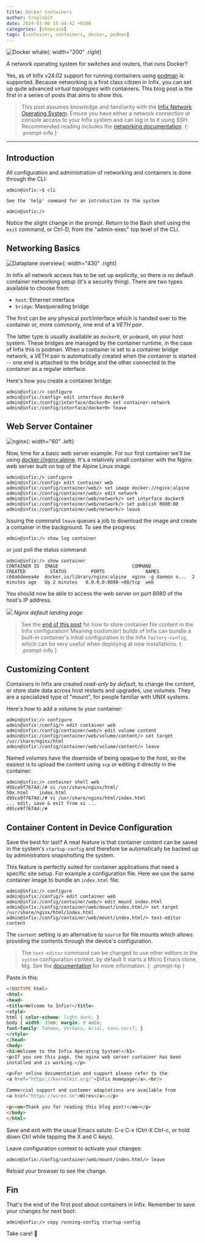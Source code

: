 ```yaml
---
title: Docker Containers
author: troglobit
date: 2024-03-08 15:44:42 +0100
categories: [showcase]
tags: [container, containers, docker, podman]
---
```


![Docker whale](/assets/img/docker.webp){: width="200" .right}

A network operating system for switches and routers, that runs Docker?

Yes, as of Infix v24.02 support for running containers using [podman][1]
is supported.  Because networking is a first class citizen in Infix, you
can set up quite advanced *virtual topologies* with containers.  This
blog post is the first in a series of posts that aims to show this.

> This post assumes knowledge and familiarity with the [Infix Network
> Operating System](https://kernelkit.github.io/).  Ensure you have
> either a network connection or console access to your Infix system and
> can log in to it using SSH.  Recommended reading includes the
> [networking documentation][0].
{: .prompt-info }


----

## Introduction

All configuration and administration of networking and containers is
done through the CLI:

```console
admin@infix:~$ cli

See the 'help' command for an introduction to the system

admin@infix:/>
```

Notice the slight change in the prompt.  Return to the Bash shell using
the `exit` command, or Ctrl-D, from the "admin-exec" top level of the
CLI.


## Networking Basics

![Dataplane overview](/assets/img/dataplane.svg){: width="430" .right}

In Infix all network access has to be set up explicitly, so there is no
default container networking setup (it's a security thing).  There are
two types available to choose from:

 - `host`: Ethernet interface
 - `bridge`: Masquerading bridge

The first can be any physical port/interface which is handed over to the
container or, more commonly, one end of a *VETH pair*.

The latter type is usually available as `docker0`, or `podman0`, on your
host system.  These bridges are managed by the container runtime, in the
case of Infix this is podman.  When a container is set to a container
bridge network, a VETH pair is automatically created when the container
is started -- one end is attached to the bridge and the other connected
to the container as a regular interface.

Here's how you create a container bridge:

```console
admin@infix:/> configure
admin@infix:/config> edit interface docker0
admin@infix:/config/interface/docker0> set container-network
admin@infix:/config/interface/docker0> leave
```


## Web Server Container

![nginx](/assets/img/nginx.png){: width="60" .left}

Now, time for a basic web server example.  For our first container we'll
be using [docker://nginx:alpine](https://hub.docker.com/_/nginx).  It's
a relatively small container with the Nginx web server built on top of
the Alpine Linux image.

```console
admin@infix:/> configure
admin@infix:/config> edit container web
admin@infix:/config/container/web/> set image docker://nginx:alpine
admin@infix:/config/container/web/> edit network
admin@infix:/config/container/web/network/> set interface docker0
admin@infix:/config/container/web/network/> set publish 8080:80
admin@infix:/config/container/web/network/> leave
```

Issuing the command `leave` queues a job to download the image and
create a container in the background.  To see the progress:

```console
admin@infix:/> show log container
```

or just poll the status command:

```console
admin@infix:/> show container
CONTAINER ID  IMAGE                           COMMAND               CREATED         STATUS         PORTS               NAMES
c60a6deeea4e  docker.io/library/nginx:alpine  nginx -g daemon o...  2 minutes ago   Up 2 minutes   0.0.0.0:8080->80/tcp  web
```

You should now be able to access the web server on port 8080 of the
host's IP address.

![](/assets/img/nginx-welcome.png)
_Nginx default landing page._


> See the [end of this post](#container-content-in-device-configuration)
> for how to store container file content in the Infix configuration!
> Meaning custom(er) builds of Infix can bundle a built-in container's
> initial configuration in the Infix `factory-config`, which can be very
> useful when deploying at new installations.
{: .prompt-info }

## Customizing Content

Containers in Infix are created *read-only by default*, to change the
content, or store state data across host restarts and upgrades, use
volumes.  They are a specialized type of "mount", for people familiar
with UNIX systems.

Here's how to add a volume to your container:

```console
admin@infix:/> configure
admin@infix:/config/> edit container web
admin@infix:/config/container/web/> edit volume content
admin@infix:/config/container/web/volume/content/> set target /usr/share/nginx/html
admin@infix:/config/container/web/volume/content/> leave
```

Named volumes have the downside of being opaque to the host, so the
easiest is to upload the content using `scp` or editing it directly
in the container:

```console
admin@infix:/> container shell web
d95ce9f7674d:/# vi /usr/share/nginx/html/
50x.html    index.html
d95ce9f7674d:/# vi /usr/share/nginx/html/index.html
... edit, save & exit from vi ...
d95ce9f7674d:/# 
```


## Container Content in Device Configuration

Save the best for last?  A neat feature is that container content can be
saved in the system's `startup-config` and therefore be automatically be
backed up by administrators snapshotting the system.

This feature is perfectly suited for container applications that need a
specific site setup.  For example a configuration file.  Here we use the
same container image to bundle an `index.html` file:

```console
admin@infix:/> configure
admin@infix:/config/> edit container web
admin@infix:/config/container/web/> edit mount index.html
admin@infix:/config/container/web/mount/index.html/> set target /usr/share/nginx/html/index.html
admin@infix:/config/container/web/mount/index.html/> text-editor content
```

The `content` setting is an alternative to `source` for file mounts
which allows providing the contents through the device's configuration.

> The `text-editor` command can be changed to use other editors in the
> `system` configuration context, by default it starts a Micro Emacs
> clone, Mg.  See the [documentation][3] for more information.
{: .prompt-tip }

Paste in this:

```html
<!DOCTYPE html>
<html>
<head>
<title>Welcome to Infix!</title>
<style>
html { color-scheme: light dark; }
body { width: 35em; margin: 0 auto;
font-family: Tahoma, Verdana, Arial, sans-serif; }
</style>
</head>
<body>
<h1>Welcome to the Infix Operating System!</h1>
<p>If you see this page, the nginx web server container has been
installed and is working.</p>

<p>For online documentation and support please refer to the
<a href="https://kernelkit.org/">Infix Homepage</a>.<br/>

Commercial support and customer adaptations are available from
<a href="https://wires.se">Wires</a>.</p>

<p><em>Thank you for reading this blog post!</em></p>
</body>
</html>
```

Save and exit with the usual Emacs salute: C-x C-x (Ctrl-X Ctrl-c, or
hold down Ctrl while tapping the X and C keys).

Leave configuration context to activate your changes:

```console
admin@infix:/config/container/web/mount/index.html/> leave
```

Reload your browser to see the change.


## Fin

That's the end of the first post about containers in Infix.  Remember to
save your changes for next boot:

```console
admin@infix:/> copy running-config startup-config
```

Take care! 🧡

[0]: https://github.com/kernelkit/infix/blob/main/doc/networking.md
[1]: https://podman.io
[2]: https://www.docker.com/resources/what-container/
[3]: https://github.com/kernelkit/infix/blob/main/doc/cli/text-editor.md
